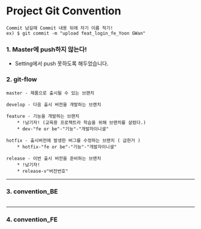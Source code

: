# Project Git Convention

```
Commit 남길때 Commit 내용 뒤에 자기 이름 적기!
ex) $ git commit -m "upload feat_login_fe_Yoon GWan"
```

### 1. Master에 push하지 않는다!

* Setting에서 push 못하도록 해두었습니다.

### 2. git-flow

```
master - 제품으로 출시될 수 있는 브랜치

develop - 다음 출시 버전을 개발하는 브랜치

feature - 기능을 개발하는 브랜치
	* !남기자! (교육용 프로젝트라 학습을 위해 브랜치를 살렸다.)
	* dev-"fe or be"-"기능"-"개발자이니셜"
	
hotfix - 출시버전에 발생한 버그를 수정하는 브랜치 ( 급한거 )
	* hotfix-"fe or be"-"기능"-"개발자이니셜"
	
release - 이번 출시 버전을 준비하는 브랜치
	* !남기자!
	* release-v"버전번호"

```

--------



### 3. convention_BE

```
```

---------



### 4. convention_FE

```
```

